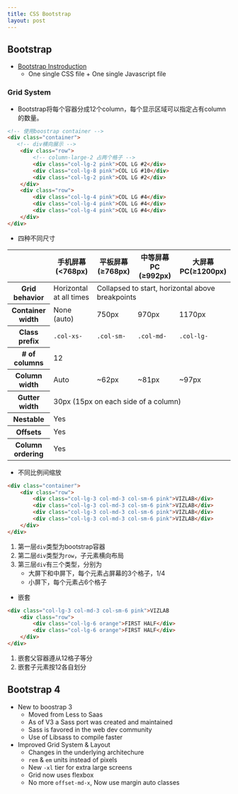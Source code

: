 ```yaml
---
title: CSS Bootstrap
layout: post
---
```


## Bootstrap

- [Bootstrap Instroduction](https://getbootstrap.com/docs/4.0/getting-started/introduction/)
	- One single CSS file + One single Javascript file

### Grid System

- Bootstrap将每个容器分成12个column，每个显示区域可以指定占有column的数量。

```html
<!-- 使用boostrap container -->
<div class="container">
   <!-- div横向展示 -->
    <div class="row">
        <!-- column-large-2 占两个格子 -->
        <div class="col-lg-2 pink">COL LG #2</div>
        <div class="col-lg-8 pink">COL LG #10</div>
        <div class="col-lg-2 pink">COL LG #2</div>
    </div>
    <div class="row">
        <div class="col-lg-4 pink">COL LG #4</div>
        <div class="col-lg-4 pink">COL LG #4</div>
        <div class="col-lg-4 pink">COL LG #4</div>
    </div>
</div>
```

- 四种不同尺寸

<table>
    <thead>
        <tr>
            <th></th>
            <th> 手机屏幕(<768px)</th>
  			  <th> 平板屏幕(≥768px)</th>
  			  <th> 中等屏幕PC (≥992px)</th>
  			  <th> 大屏幕PC(≥1200px)</th>
        </tr>
    </thead>
    <tbody>
        <tr>
            <th class="text-nowrap" scope="row">Grid behavior</th>
            <td>Horizontal at all times</td>
            <td colspan="3">Collapsed to start, horizontal above breakpoints</td>
        </tr>
        <tr>
            <th class="text-nowrap" scope="row">Container width</th>
            <td>None (auto)</td>
            <td>750px</td>
            <td>970px</td>
            <td>1170px</td>
        </tr>
        <tr>
            <th class="text-nowrap" scope="row">Class prefix</th>
            <td><code>.col-xs-</code></td>
            <td><code>.col-sm-</code></td>
            <td><code>.col-md-</code></td>
            <td><code>.col-lg-</code></td>
        </tr>
        <tr>
            <th class="text-nowrap" scope="row"># of columns</th>
            <td colspan="4">12</td>
        </tr>
        <tr>
            <th class="text-nowrap" scope="row">Column width</th>
            <td class="text-muted">Auto</td>
            <td>~62px</td>
            <td>~81px</td>
            <td>~97px</td>
        </tr>
        <tr>
            <th class="text-nowrap" scope="row">Gutter width</th>
            <td colspan="4">30px (15px on each side of a column)</td>
        </tr>
        <tr>
            <th class="text-nowrap" scope="row">Nestable</th>
            <td colspan="4">Yes</td>
        </tr>
        <tr>
            <th class="text-nowrap" scope="row">Offsets</th>
            <td colspan="4">Yes</td>
        </tr>
        <tr>
            <th class="text-nowrap" scope="row">Column ordering</th>
            <td colspan="4">Yes</td>
        </tr>
    </tbody>
</table>

- 不同比例间缩放

```html
<div class="container">
    <div class="row">
        <div class="col-lg-3 col-md-3 col-sm-6 pink">VIZLAB</div>
        <div class="col-lg-3 col-md-3 col-sm-6 pink">VIZLAB</div>
        <div class="col-lg-3 col-md-3 col-sm-6 pink">VIZLAB</div>
        <div class="col-lg-3 col-md-3 col-sm-6 pink">VIZLAB</div>
    </div>
</div>
```

1. 第一层`div`类型为bootstrap容器
2. 第二层`div`类型为`row`，子元素横向布局
3. 第三层`div`有三个类型，分别为
	- 大屏下和中屏下，每个元素占屏幕的3个格子，1/4
	- 小屏下，每个元素占6个格子

- 嵌套

```html
<div class="col-lg-3 col-md-3 col-sm-6 pink">VIZLAB
    <div class="row">
        <div class="col-lg-6 orange">FIRST HALF</div>
        <div class="col-lg-6 orange">FIRST HALF</div>
    </div>
</div>
```
1. 嵌套父容器遵从12格子等分
2. 嵌套子元素按12各自划分

  

## Bootstrap 4

- New to boostrap 3
    - Moved from Less to Saas
    - As of V3 a Sass port was created and maintained
    - Sass is favored in the web dev community
    - Use of Libsass to compile faster
- Improved Grid System & Layout
    - Changes in the underlying architechure
    - `rem` & `em` units instead of pixels
    - New `-xl` tier for extra large screens
    - Grid now uses flexbox
    - No more `offset-md-x`, Now use margin auto classes


 